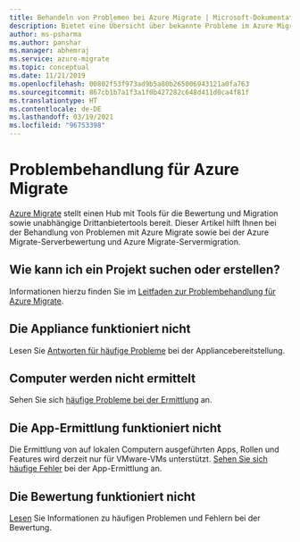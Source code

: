 ```yaml
---
title: Behandeln von Problemen bei Azure Migrate | Microsoft-Dokumentation
description: Bietet eine Übersicht über bekannte Probleme im Azure Migrate-Dienst sowie Problembehandlungstipps für häufige Fehler.
author: ms-psharma
ms.author: panshar
ms.manager: abhemraj
ms.service: azure-migrate
ms.topic: conceptual
ms.date: 11/21/2019
ms.openlocfilehash: 00802f53f973ad9b5a80b265006943121a0fa763
ms.sourcegitcommit: 867cb1b7a1f3a1f0b427282c648d411d0ca4f81f
ms.translationtype: HT
ms.contentlocale: de-DE
ms.lasthandoff: 03/19/2021
ms.locfileid: "96753398"
---
```

# <a name="troubleshoot-azure-migrate"></a>Problembehandlung für Azure Migrate

[Azure Migrate](migrate-services-overview.md) stellt einen Hub mit Tools für die Bewertung und Migration sowie unabhängige Drittanbietertools bereit. Dieser Artikel hilft Ihnen bei der Behandlung von Problemen mit Azure Migrate sowie bei der Azure Migrate-Serverbewertung und Azure Migrate-Servermigration.

## <a name="how-do-i-create-or-find-a-project"></a>Wie kann ich ein Projekt suchen oder erstellen?

Informationen hierzu finden Sie im [Leitfaden zur Problembehandlung für Azure Migrate](troubleshoot-project.md).

## <a name="i-cant-get-the-appliance-working"></a>Die Appliance funktioniert nicht

Lesen Sie [Antworten für häufige Probleme](troubleshoot-appliance-discovery.md) bei der Appliancebereitstellung.

## <a name="machines-arent-discovered"></a>Computer werden nicht ermittelt

Sehen Sie sich [häufige Probleme bei der Ermittlung](common-questions-discovery-assessment.md) an.

## <a name="app-discovery-isnt-working"></a>Die App-Ermittlung funktioniert nicht

Die Ermittlung von auf lokalen Computern ausgeführten Apps, Rollen und Features wird derzeit nur für VMware-VMs unterstützt. [Sehen Sie sich häufige Fehler](troubleshoot-appliance-discovery.md#common-app-discovery-errors) bei der App-Ermittlung an.

## <a name="assessment-isnt-working"></a>Die Bewertung funktioniert nicht

[Lesen](troubleshoot-assessment.md) Sie Informationen zu häufigen Problemen und Fehlern bei der Bewertung.
